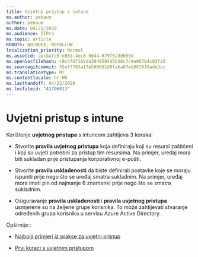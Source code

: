 ```yaml
---
title: Uvjetni pristup s intune
ms.author: pebaum
author: pebaum
ms.date: 04/21/2020
ms.audience: ITPro
ms.topic: article
ROBOTS: NOINDEX, NOFOLLOW
localization_priority: Normal
ms.assetid: aecba7c5-e86d-4ec8-9d44-679f5a3d659d
ms.openlocfilehash: c9c47d71b2da3840504d5b28c7c9e067b4c05fa5
ms.sourcegitcommit: 55eff703a17e500681d8fa6a87eb067019ade3cc
ms.translationtype: MT
ms.contentlocale: hr-HR
ms.lasthandoff: 04/22/2020
ms.locfileid: "43706013"
---
```

# <a name="conditional-access-with-intune"></a>Uvjetni pristup s intune

Korištenje **uvjetnog pristupa** s intuneom zahtijeva 3 koraka: 
  
- Stvorite **pravila uvjetnog pristupa** koja definiraju koji su resursi zaštićeni i koji su uvjeti potrebni za pristup tim resursima. Na primjer, uređaj mora biti sukladan prije pristupanja korporativnoj e-pošti. 
    
- Stvorite **pravila usklađenosti** da biste definirali postavke koje se moraju ispuniti prije nego što se uređaj smatra sukladnim. Na primjer, uređaj mora imati pin od najmanje 6 znamenki prije nego što se smatra sukladnim. 
    
- Osiguravanje **pravila usklađenosti** i **pravila uvjetnog pristupa** usmjerene su na željene grupe korisnika. To može zahtijevati stvaranje određenih grupa korisnika u servisu Azure Active Directory. 
    
Opširnije::
  
- [Najbolji primjeri iz prakse za uvjetni pristup](https://docs.microsoft.com/azure/active-directory/conditional-access/best-practices)
    
- [Prvi koraci s uvjetnim pristupom](https://docs.microsoft.com/azure/active-directory/active-directory-conditional-access-azure-portal-get-started)
    

